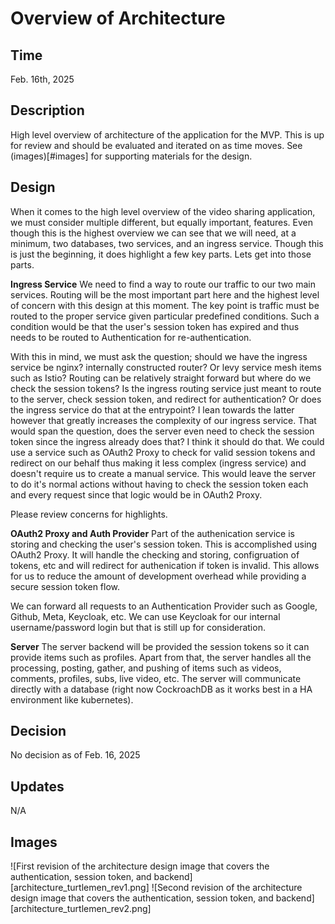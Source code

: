 # Overview of Architecture

## Time
Feb. 16th, 2025

## Description
High level overview of architecture of the application for the MVP. This is up for review and should be evaluated and iterated on as time moves. See (images)[#images] for supporting materials for the design.

## Design
When it comes to the high level overview of the video sharing application, we must consider multiple different, but equally important, features. Even though this is the highest overview we can see that we will need, at a minimum, two databases, two services, and an ingress service. Though this is just the beginning, it does highlight a few key parts. Lets get into those parts.

**Ingress Service**
We need to find a way to route our traffic to our two main services. Routing will be the most important part here and the highest level of concern with this design at this moment. The key point is traffic must be routed to the proper service given particular predefined conditions. Such a condition would be that the user's session token has expired and thus needs to be routed to Authentication for re-authentication. 

With this in mind, we must ask the question; should we have the ingress service be nginx? internally constructed router? Or levy service mesh items such as Istio? Routing can be relatively straight forward but where do we check the session tokens? Is the ingress routing service just meant to route to the server, check session token, and redirect for authentication? Or does the ingress service do that at the entrypoint? I lean towards the latter however that greatly increases the complexity of our ingress service. That would span the question, does the server even need to check the session token since the ingress already does that? I think it should do that. We could use a service such as OAuth2 Proxy to check for valid session tokens and redirect on our behalf thus making it less complex (ingress service) and doesn't require us to create a manual service. This would leave the server to do it's normal actions without having to check the session token each and every request since that logic would be in OAuth2 Proxy. 

Please review concerns for highlights.

**OAuth2 Proxy and Auth Provider**
Part of the authenication service is storing and checking the user's session token. This is accomplished using OAuth2 Proxy. It will handle the checking and storing, configruation of tokens, etc and will redirect for authenication if token is invalid. This allows for us to  reduce the amount of development overhead while providing a secure session token flow.

We can forward all requests to an Authentication Provider such as Google, Github, Meta, Keycloak, etc. We can use Keycloak for our internal username/password login but that is still up for consideration.

**Server**
The server backend will be provided the session tokens so it can provide items such as profiles. Apart from that, the server handles all the processing, posting, gather, and pushing of items such as videos, comments, profiles, subs, live video, etc. The server will communicate directly with a database (right now CockroachDB as it works best in a HA environment like kubernetes).

## Decision
No decision as of Feb. 16, 2025

## Updates
N/A

## Images
![First revision of the architecture design image that covers the authentication, session token, and backend][architecture_turtlemen_rev1.png]
![Second revision of the architecture design image that covers the authentication, session token, and backend][architecture_turtlemen_rev2.png]
